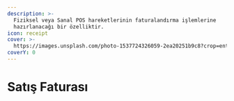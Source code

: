 ```yaml
---
description: >-
  Fiziksel veya Sanal POS hareketlerinin faturalandırma işlemlerine
  hazırlanacağı bir özelliktir.
icon: receipt
cover: >-
  https://images.unsplash.com/photo-1537724326059-2ea20251b9c8?crop=entropy&cs=srgb&fm=jpg&ixid=M3wxOTcwMjR8MHwxfHNlYXJjaHw5fHxjcmVkaXQlMjBjYXJkfGVufDB8fHx8MTc0NjM5NTk0MHww&ixlib=rb-4.0.3&q=85
coverY: 0
---
```


# Satış Faturası

